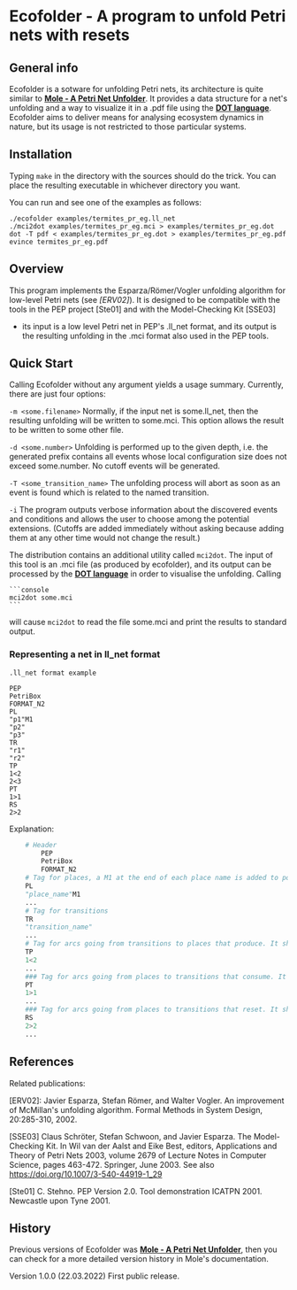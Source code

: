 # Ecofolder - A program to unfold Petri nets with resets

## General info

Ecofolder is a sotware for unfolding Petri nets, its architecture is quite similar to [**Mole - A Petri Net Unfolder**](http://www.lsv.fr/~schwoon/tools/mole/). It provides a data structure for a net's unfolding and a way to visualize it in a .pdf file using the [**DOT language**](https://graphviz.org/doc/info/lang.html). Ecofolder aims to deliver means for analysing ecosystem dynamics in nature, but its usage is not restricted to those particular systems.

## Installation

Typing `make` in the directory with the sources should do the trick. You can place the resulting executable in whichever directory you want.

You can run and see one of the examples as follows:

```console
./ecofolder examples/termites_pr_eg.ll_net
./mci2dot examples/termites_pr_eg.mci > examples/termites_pr_eg.dot
dot -T pdf < examples/termites_pr_eg.dot > examples/termites_pr_eg.pdf
evince termites_pr_eg.pdf
```

## Overview

This program implements the Esparza/Römer/Vogler unfolding algorithm for
low-level Petri nets (see <cite>[ERV02]</cite>). It is designed to be compatible with
the tools in the PEP project [Ste01] and with the Model-Checking Kit [SSE03]
- its input is a low level Petri net in PEP's .ll_net format, and its output
is the resulting unfolding in the .mci format also used in the PEP tools.

## Quick Start

Calling Ecofolder without any argument yields a usage summary.
Currently, there are just four options:

`-m <some.filename>`
	Normally, if the input net is some.ll_net, then the resulting
	unfolding will be written to some.mci. This option allows the
	result to be written to some other file.

`-d <some.number>`
	Unfolding is performed up to the given depth, i.e. the generated
	prefix contains all events whose local configuration size does
	not exceed some.number. No cutoff events will be generated.

`-T <some_transition_name>`
	The unfolding process will abort as soon as an event is found
	which is related to the named transition.

`-i`	The program outputs verbose information about the discovered
	events and conditions and allows the user to choose among the
	potential extensions. (Cutoffs are added immediately without
	asking because adding them at any other time would not change
	the result.)

The distribution contains an additional utility
called `mci2dot`. The input of this tool is an .mci file (as produced
by ecofolder), and its output can be processed by the [**DOT language**](https://graphviz.org/doc/info/lang.html) in
order to visualise the unfolding. Calling

	```console
	mci2dot some.mci
	```

will cause `mci2dot` to read the file some.mci and print the results
to standard output.

### Representing a net in ll_net format

```
.ll_net format example

PEP 
PetriBox
FORMAT_N2
PL 
"p1"M1
"p2"
"p3"
TR
"r1"
"r2"
TP
1<2
2<3
PT
1>1
RS
2>2
```

Explanation:
```python
	# Header
		PEP 
		PetriBox
		FORMAT_N2
	# Tag for places, a M1 at the end of each place name is added to point out is marked for the initial marking.
	PL
	"place_name"M1 
	...
	# Tag for transitions
	TR
	"transition_name"
	...
	# Tag for arcs going from transitions to places that produce. It should be interpreted as the first transition produces a token in the second place, i.e., first_transition < second_place.
	TP
	1<2
	...
	### Tag for arcs going from places to transitions that consume. It should be interpreted as the first transition consumes a token in the first place, i.e., first_place > first_transition.
	PT
	1>1
	...
	### Tag for arcs going from places to transitions that reset. It should be interpreted as the second transition resets all tokens (if any) in the second place, i.e., second_place > second_transition.
	RS
	2>2
	...
```
## References

Related publications:

[ERV02]: Javier Esparza, Stefan Römer, and Walter Vogler. An improvement of
	McMillan's unfolding algorithm. Formal Methods in System Design,
	20:285-310, 2002.

[SSE03] Claus Schröter, Stefan Schwoon, and Javier Esparza. The Model-Checking
	Kit. In Wil van der Aalst and Eike Best, editors, Applications and
	Theory of Petri Nets 2003, volume 2679 of Lecture Notes in Computer
	Science, pages 463-472. Springer, June 2003. See also
	<https://doi.org/10.1007/3-540-44919-1_29>

[Ste01] C. Stehno. PEP Version 2.0. Tool demonstration ICATPN 2001.
	Newcastle upon Tyne 2001.

## History

Previous versions of Ecofolder was [**Mole - A Petri Net Unfolder**](http://www.lsv.fr/~schwoon/tools/mole/), then you can check for a more detailed version history in Mole's documentation.

Version 1.0.0 (22.03.2022)
	First public release.
